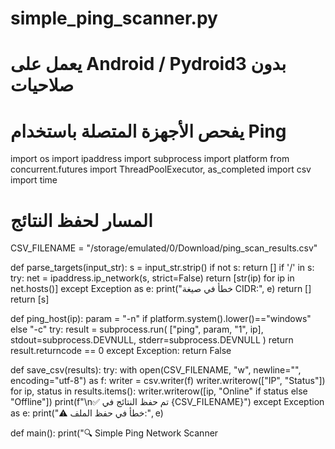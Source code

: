 # simple_ping_scanner.py
# يعمل على Android / Pydroid3 بدون صلاحيات
# يفحص الأجهزة المتصلة باستخدام Ping

import os
import ipaddress
import subprocess
import platform
from concurrent.futures import ThreadPoolExecutor, as_completed
import csv
import time

# المسار لحفظ النتائج
CSV_FILENAME = "/storage/emulated/0/Download/ping_scan_results.csv"

def parse_targets(input_str):
    s = input_str.strip()
    if not s:
        return []
    if '/' in s:
        try:
            net = ipaddress.ip_network(s, strict=False)
            return [str(ip) for ip in net.hosts()]
        except Exception as e:
            print("خطأ في صيغة CIDR:", e)
            return []
    return [s]

def ping_host(ip):
    param = "-n" if platform.system().lower()=="windows" else "-c"
    try:
        result = subprocess.run(
            ["ping", param, "1", ip],
            stdout=subprocess.DEVNULL,
            stderr=subprocess.DEVNULL
        )
        return result.returncode == 0
    except Exception:
        return False

def save_csv(results):
    try:
        with open(CSV_FILENAME, "w", newline="", encoding="utf-8") as f:
            writer = csv.writer(f)
            writer.writerow(["IP", "Status"])
            for ip, status in results.items():
                writer.writerow([ip, "Online" if status else "Offline"])
        print(f"\n✅ تم حفظ النتائج في {CSV_FILENAME}")
    except Exception as e:
        print("⚠️ خطأ في حفظ الملف:", e)

def main():
    print("🔍 Simple Ping Network Scanner
